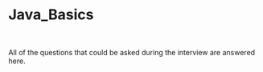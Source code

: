 # Java_Basics
<br>
 <p> All of the questions that could be asked during the interview are answered here. </p>
